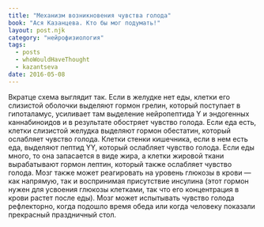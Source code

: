```yaml
---
title: "Механизм возникновения чувства голода"
book: "Ася Казанцева. Кто бы мог подумать!"
layout: post.njk
category: "нейрофизиология"
tags:
  - posts
  - whoWouldHaveThought
  - kazantseva
date: 2016-05-08
---
```


Вкратце схема выглядит так. Если в желудке нет еды, клетки его слизистой оболочки выделяют гормон грелин, который поступает в гипоталамус, усиливает там выделение нейропептида Y и эндогенных каннабиноидов и в результате обостряет чувство голода. Если еда есть, клетки слизистой желудка выделяют гормон обестатин, который ослабляет чувство голода. Клетки стенки кишечника, если в нем есть еда, выделяют пептид YY, который ослабляет чувство голода. Если еды много, то она запасается в виде жира, а клетки жировой ткани вырабатывают гормон лептин, который также ослабляет чувство голода. Мозг также может реагировать на уровень глюкозы в крови — как напрямую, так и воспринимая присутствие инсулина (этот гормон нужен для усвоения глюкозы клетками, так что его концентрация в крови растет после еды). Мозг может испытывать чувство голода рефлекторно, когда подошло время обеда или когда человеку показали прекрасный праздничный стол.
